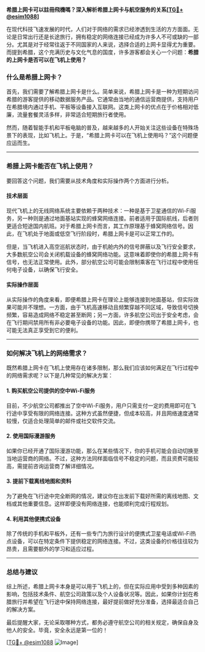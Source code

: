 **希腊上网卡可以註冊飛機嗎？深入解析希腊上网卡与航空服务的关系[[TG💪+ @esim1088](https://t.me/s/esim1088)]**

在现代科技飞速发展的时代，人们对于网络的需求已经渗透到生活的方方面面。无论是日常出行还是长途旅行，拥有稳定的网络连接已经成为许多人不可或缺的一部分。尤其是对于经常往返于不同国家的人来说，选择合适的上网卡显得尤为重要。而提到希腊，这个充满历史与文化气息的国度，许多游客都会关心一个问题：**希腊的上网卡是否可以在飞机上使用？**

### 什么是希腊上网卡？

首先，我们需要了解希腊上网卡是什么。简单来说，希腊上网卡是一种为短期访问希腊的游客提供的移动数据服务产品。它通常由当地的通信运营商提供，支持用户在希腊境内通过手机、平板等设备接入互联网。这类上网卡的优点在于价格相对低廉，流量套餐灵活多样，非常适合短期旅行者使用。

然而，随着智能手机和平板电脑的普及，越来越多的人开始关注这些设备在特殊场景下的表现，比如飞机上。于是，“希腊上网卡可以在飞机上使用吗？”这个问题便应运而生。

---

### 希腊上网卡能否在飞机上使用？

要回答这个问题，我们需要从技术角度和实际操作两个方面进行分析。

#### 技术层面

现代飞机上的无线网络系统主要依赖于两种技术：一种是基于卫星通信的Wi-Fi服务，另一种则是通过地面基站实现的蜂窝网络连接。前者适用于国际航线，后者则更适合短途国内航班。对于希腊上网卡而言，其工作原理基于蜂窝网络信号。因此，在飞机处于地面或低空飞行阶段时，希腊上网卡是可以正常工作的。

但是，当飞机进入高空巡航状态时，由于机舱内外的信号屏蔽以及飞行安全要求，大多数航空公司会关闭机载设备的蜂窝网络功能。这意味着即使你的希腊上网卡有信号，也无法正常使用。此外，部分航空公司可能会限制乘客在飞行过程中使用任何电子设备，以确保飞行安全。

#### 实际操作层面

从实际操作的角度来看，即便希腊上网卡在理论上能够连接到地面基站，但实际效果可能并不理想。一方面，由于飞机高速移动且频繁穿越不同区域，导致信号切换频繁，容易造成网络不稳定甚至断网；另一方面，许多航空公司出于安全考虑，会在飞行期间禁用所有非必要电子设备的功能。因此，即便你携带了希腊上网卡，也可能无法真正享受到它的便利。

---

### 如何解决飞机上的网络需求？

既然希腊上网卡在飞机上使用存在诸多限制，那么我们应该如何满足在飞行过程中的网络需求呢？以下是几种常见的解决方案：

#### 1. 购买航空公司提供的空中Wi-Fi服务

目前，不少航空公司都推出了空中Wi-Fi服务，用户只需支付一定的费用即可在飞行途中享受有限的网络连接。这种方式虽然便捷，但成本较高，并且网络速度通常较慢，仅适合处理简单的邮件或社交软件交流。

#### 2. 使用国际漫游服务

如果你已经开通了国际漫游功能，那么在某些情况下，你的手机可能会自动切换至当地运营商的网络。不过，这种方法同样面临信号不稳定的问题，而且资费可能较高，需提前咨询运营商了解详细情况。

#### 3. 提前下载离线地图和资料

为了避免在飞行途中完全断网的情况，建议你在出发前下载好所需的离线地图、文档或其他重要信息。这样即便没有网络连接，也能顺利完成行程规划。

#### 4. 利用其他便携式设备

除了传统的手机和平板外，还有一些专门为旅行设计的便携式卫星电话或Wi-Fi热点设备，可以在特定条件下提供稳定的网络连接。不过，这类设备的价格往往较为昂贵，且需要额外的学习和适应过程。

---

### 总结与建议

综上所述，希腊上网卡本身是可以用于飞机上的，但在实际应用中受到多种因素的影响，包括技术条件、航空公司政策以及个人设备状况等。因此，如果你计划在希腊旅行并希望在飞行途中保持网络连接，最好提前做好充分准备，选择最适合自己的解决方案。

最后提醒大家，无论采取哪种方式，都务必遵守航空公司的相关规定，确保自身及他人的安全。毕竟，安全永远是第一位的！

[[TG💪+ @esim1088](https://t.me/s/esim1088) ![Image](https://i.postimg.cc/4NQfJmqS/Snipaste-2025-05-13-00-14-12.png)]